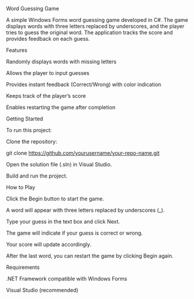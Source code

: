 Word Guessing Game

A simple Windows Forms word guessing game developed in C#. The game displays words with three letters replaced by underscores, and the player tries to guess the original word. The application tracks the score and provides feedback on each guess.

Features

Randomly displays words with missing letters

Allows the player to input guesses

Provides instant feedback (Correct/Wrong) with color indication

Keeps track of the player’s score

Enables restarting the game after completion

Getting Started

To run this project:

Clone the repository:

git clone https://github.com/yourusername/your-repo-name.git


Open the solution file (.sln) in Visual Studio.

Build and run the project.

How to Play

Click the Begin button to start the game.

A word will appear with three letters replaced by underscores (_).

Type your guess in the text box and click Next.

The game will indicate if your guess is correct or wrong.

Your score will update accordingly.

After the last word, you can restart the game by clicking Begin again.

Requirements

.NET Framework compatible with Windows Forms

Visual Studio (recommended)
